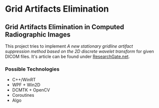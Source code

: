 # Grid Artifacts Elimination 

## Grid Artifacts Elimination in Computed Radiographic Images

This project tries to implement *A new stationary gridline artifact suppression method based on the 2D discrete wavelet transform* for given DICOM files. It's article can be found under [ResearchGate.net](https://www.researchgate.net/publication/274399694_A_new_stationary_gridline_artifact_suppression_method_based_on_the_2D_discrete_wavelet_transform).

### Possible Technologies
- C++/WinRT
- WPF + Win2D 
- DCMTK + OpenCV 
- Coroutines 
- Algo 
